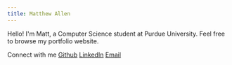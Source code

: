 ```yaml
---
title: Matthew Allen 
---
```


Hello! I'm Matt, a Computer Science student at Purdue University. Feel free to browse my portfolio website.

Connect with me
[Github](https://github.com/mattallenn)
[LinkedIn](https://www.linkedin.com/in/matthew-allen-731aa9244/)
[Email](mailto:matthewallen442@gmail.com)

